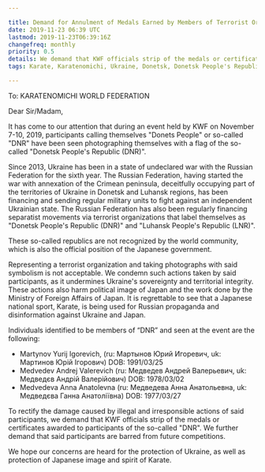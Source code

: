```yaml
---

title: Demand for Annulment of Medals Earned by Members of Terrorist Organization "DNR"
date: 2019-11-23 06:39 UTC
lastmod: 2019-11-23T06:39:16Z
changefreq: monthly
priority: 0.5
details: We demand that KWF officials strip of the medals or certificates awarded to participants of the so-called "DNR"
tags: Karate, Karatenomichi, Ukraine, Donetsk, Donetsk People's Republic, Russia, Russian Federation, Crimea, War ,territorial integrity

---
```



To: KARATENOMICHI WORLD FEDERATION

Dear Sir/Madam,

It has come to our attention that during an event held by KWF on November 7-10, 2019, participants calling themselves "Donets People" or so-called "DNR" have been seen photographing themselves with a flag of the so-called "Donetsk People's Republic (DNR)".

Since 2013, Ukraine has been in a state of undeclared war with the Russian Federation for the sixth year. The Russian Federation, having started the war with annexation of the Crimean peninsula, deceitfully occupying part of the territories of Ukraine in Donetsk and Luhansk regions, has been financing and sending regular military units to fight against an independent Ukrainian state. The Russian Federation has also been regularly financing separatist movements via terrorist organizations that label themselves as "Donetsk People's Republic (DNR)" and "Luhansk People's Republic (LNR)".

These so-called republics are not recognized by the world community, which is also the official position of the Japanese government.

Representing a terrorist organization and taking photographs with said symbolism is not acceptable. We condemn such actions taken by said participants, as it undermines Ukraine's sovereignty and territorial integrity. These actions also harm political image of Japan and the work done by the Ministry of Foreign Affairs of Japan. It is regrettable to see that a Japanese national sport, Karate, is being used for Russian propaganda and disinformation against Ukraine and Japan.

Individuals identified to be members of “DNR” and seen at the event are the following:

- Martynov Yurij Igorevich, (ru: Мартынов Юрий Игоревич, uk: Мартинов Юрій Ігорович) DOB: 1991/03/25
- Medvedev Andrej Valerevich (ru: Медведев Андрей Валерьевич, uk: Медведєв Андрій Валерійович) DOB: 1978/03/02
- Medvedeva Anna Anatolevna (ru: Медведева Анна Анатольевна, uk: Медведєва Ганна Анатоліївна) DOB: 1977/03/27

To rectify the damage caused by illegal and irresponsible actions of said participants, we demand that KWF officials strip of the medals or certificates awarded to participants of the so-called "DNR". We further demand that said participants are barred from future competitions.

We hope our concerns are heard for the protection of Ukraine, as well as protection of Japanese image and spirit of Karate.

